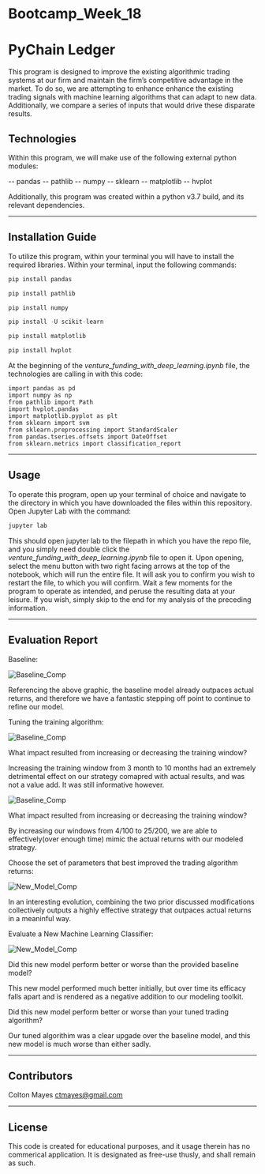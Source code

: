# Bootcamp_Week_18

# PyChain Ledger

This program is designed to improve the existing algorithmic trading systems at our firm and maintain the firm’s competitive advantage in the market. To do so, we are attempting to enhance enhance the existing trading signals with machine learning algorithms that can adapt to new data. Additionally, we compare a series of inputs that would drive these disparate results.

## Technologies

Within this program, we will make use of the following external python modules:

  -- pandas
  -- pathlib
  -- numpy
  -- sklearn
  -- matplotlib
  -- hvplot
  
  Additionally, this program was created within a python v3.7 build, and its relevant dependencies.

---

## Installation Guide

To utilize this program, within your terminal you will have to install the required libraries. Within your terminal, input the following commands:

```python
pip install pandas
```

```python
pip install pathlib
```

```python
pip install numpy
```

```python
pip install -U scikit-learn
```

```python
pip install matplotlib
```

```python
pip install hvplot
```

At the beginning of the *venture_funding_with_deep_learning.ipynb* file, the technologies are calling in with this code:

```
import pandas as pd
import numpy as np
from pathlib import Path
import hvplot.pandas
import matplotlib.pyplot as plt
from sklearn import svm
from sklearn.preprocessing import StandardScaler
from pandas.tseries.offsets import DateOffset
from sklearn.metrics import classification_report
```

---

## Usage

To operate this program, open up your terminal of choice and navigate to the directory in which you have downloaded the files within this repository. Open Jupyter Lab with the command: 

```python
jupyter lab
```  

This should open jupyter lab to the filepath in which you have the repo file, and you simply need double click the *venture_funding_with_deep_learning.ipynb* file to open it. Upon opening, select the menu button with two right facing arrows at the top of the notebook, which will run the entire file. It will ask you to confirm you wish to restart the file, to which you will confirm. Wait a few moments for the program to operate as intended, and peruse the resulting data at your leisure. If you wish, simply skip to the end for my analysis of the preceding information. 

---
## Evaluation Report

Baseline:

![Baseline_Comp](/Resources/Baseline.png)

Referencing the above graphic, the baseline model already outpaces actual returns, and therefore we have a fantastic stepping off point to continue to refine our model.

Tuning the training algorithm:

![Baseline_Comp](/Resources/ten_months.png)

What impact resulted from increasing or decreasing the training window?

Increasing the training window from 3 month to 10 months had an extremely detrimental effect on our strategy comapred with actual results, and was not a value add. It was still informative however.

![Baseline_Comp](/Resources/increased_windows.png)

What impact resulted from increasing or decreasing the training window?

By increasing our windows from 4/100 to 25/200, we are able to effectively(over enough time) mimic the actual returns with our modeled strategy. 

Choose the set of parameters that best improved the trading algorithm returns:

![New_Model_Comp](/Resources/combined.png)

In an interesting evolution, combining the two prior discussed modifications collectively outputs a highly effective strategy that outpaces actual returns in a meaninful way.

Evaluate a New Machine Learning Classifier:

![New_Model_Comp](/Resources/new_machine_model.png)

Did this new model perform better or worse than the provided baseline model? 

This new model performed much better initially, but over time its efficacy falls apart and is rendered as a negative addition to our modeling toolkit.


Did this new model perform better or worse than your tuned trading algorithm?

Our tuned algorithim was a clear upgade over the baseline model, and this new model is much worse than either sadly.

---

## Contributors

Colton Mayes ctmayes@gmail.com

---

## License

This code is created for educational purposes, and it usage therein has no commerical application. It is designated as free-use thusly, and shall remain as such.